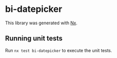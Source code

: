 # bi-datepicker

This library was generated with [Nx](https://nx.dev).

## Running unit tests

Run `nx test bi-datepicker` to execute the unit tests.
